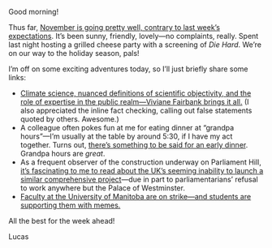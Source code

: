 Good morning!

Thus far, [November is going pretty well, contrary to last week’s expectations](https://lucascherkewski.com/hit-and-miss/217-surviving-november/). It’s been sunny, friendly, lovely—no complaints, really. Spent last night hosting a grilled cheese party with a screening of _Die Hard_. We’re on our way to the holiday season, pals!

I’m off on some exciting adventures today, so I’ll just briefly share some links:

- [Climate science, nuanced definitions of scientific objectivity, and the role of expertise in the public realm—Viviane Fairbank brings it all.](https://www.theglobeandmail.com/opinion/article-climate-change-is-a-fact-but-to-prove-it-scientists-are-bogged-down-in/) (I also appreciated the inline fact checking, calling out false statements quoted by others. Awesome.)
- A colleague often pokes fun at me for eating dinner at “grandpa hours”—I’m usually at the table by around 5:30, if I have my act together. Turns out, [there’s something to be said for an early dinner](https://www.newyorker.com/culture/annals-of-gastronomy/the-underrated-pleasures-of-eating-dinner-early). Grandpa hours are _great_.
- As a frequent observer of the construction underway on Parliament Hill, [it’s fascinating to me to read about the UK’s seeming inability to launch a similar comprehensive project](https://thehistoryofparliament.wordpress.com/2021/11/02/using-the-past-to-help-us-to-understand-the-future-of-the-palace-of-westminster/)—due in part to parliamentarians’ refusal to work anywhere but the Palace of Westminster.
- [Faculty at the University of Manitoba are on strike—and students are supporting them with memes.](https://twitter.com/SeanCarleton/status/1455938345700257792)

All the best for the week ahead!

Lucas